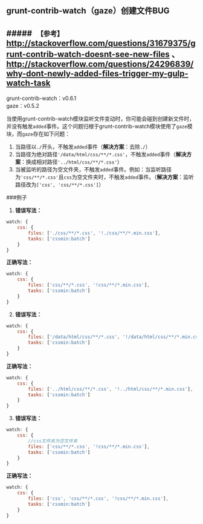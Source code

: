## grunt-contrib-watch（gaze）创建文件BUG

#####　`【参考】` <http://stackoverflow.com/questions/31679375/grunt-contrib-watch-doesnt-see-new-files> 、 <http://stackoverflow.com/questions/24296839/why-dont-newly-added-files-trigger-my-gulp-watch-task>
---

grunt-contrib-watch：v0.6.1  
gaze：v0.5.2

当使用grunt-contrib-watch模块监听文件变动时，你可能会碰到创建新文件时，并没有触发`added`事件。这个问题归根于grunt-contrib-watch模块使用了`gaze`模块，而`gaze`存在如下问题：

1. 当路径以`./`开头，不触发`added`事件（**解决方案**：去除`./`）
2. 当路径为绝对路径`'/data/html/css/**/*.css'`，不触发`added`事件（**解决方案**：换成相对路径`'../html/css/**/*.css'`）
3. 当被监听的路径为空文件夹，不触发`added`事件。例如：当监听路径为`'css/**/*.css'`且`css`为空文件夹时，不触发`added`事件。（**解决方案**：监听路径改为`['css', 'css/**/*.css']`）

###例子

1. **错误写法：**

```javascript
watch: {
    css: {
        files: ['./css/**/*.css', '!./css/**/*.min.css'],
        tasks: ['cssmin:batch']
    }
}
```

**正确写法：**

```javascript
watch: {
    css: {
        files: ['css/**/*.css', '!css/**/*.min.css'],
        tasks: ['cssmin:batch']
    }
}
```

2. **错误写法：**

```javascript
watch: {
    css: {
        files: ['/data/html/css/**/*.css', '!/data/html/css/**/*.min.css'],
        tasks: ['cssmin:batch']
    }
}
```

**正确写法：**

```javascript
watch: {
    css: {
        files: ['../html/css/**/*.css', '!../html/css/**/*.min.css'],
        tasks: ['cssmin:batch']
    }
}
```

3. **错误写法：**

```javascript
watch: {
    css: {
    	//css文件夹为空文件夹
        files: ['css/**/*.css', '!css/**/*.min.css'],
        tasks: ['cssmin:batch']
    }
}
```

**正确写法：**

```javascript
watch: {
    css: {
        files: ['css', 'css/**/*.css', '!css/**/*.min.css'],
        tasks: ['cssmin:batch']
    }
}
```
